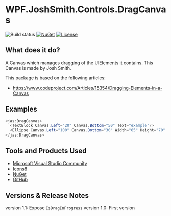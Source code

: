 # WPF.JoshSmith.Controls.DragCanvas

![Build status](https://github.com/denxorz/WPF.JoshSmith.Controls.DragCanvas/workflows/.NET%20Core/badge.svg) [![NuGet](https://buildstats.info/nuget/WPF.JoshSmith.Controls.DragCanvas)](https://www.nuget.org/packages/WPF.JoshSmith.Controls.DragCanvas/) [![License](https://img.shields.io/badge/license-CPOL--1.02-blue)](https://github.com/denxorz/WPF.JoshSmith.Controls.DragCanvas/blob/master/LICENSE.md)

## What does it do?
A Canvas which manages dragging of the UIElements it contains. This Canvas is made by Josh Smith.

This package is based on the following articles: 

* https://www.codeproject.com/Articles/15354/Dragging-Elements-in-a-Canvas

## Examples

```C#
<jas:DragCanvas>
  <TextBlock Canvas.Left="20" Canvas.Bottom="50" Text="example"/>
  <Ellipse Canvas.Left="100" Canvas.Bottom="30" Width="65" Height="70" Fill="Blue" />
</jas:DragCanvas>
```

## Tools and Products Used

* [Microsoft Visual Studio Community](https://www.visualstudio.com)
* [Icons8](https://icons8.com/)
* [NuGet](https://www.nuget.org/)
* [GitHub](https://github.com/)


## Versions & Release Notes

version 1.1: Expose `IsDragInProgress`
version 1.0: First version
